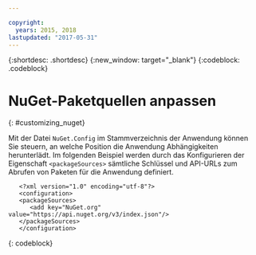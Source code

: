 ```yaml
---

copyright:
  years: 2015, 2018
lastupdated: "2017-05-31"
---
```


{:shortdesc: .shortdesc}
{:new_window: target="_blank"}
{:codeblock: .codeblock}


# NuGet-Paketquellen anpassen
{: #customizing_nuget}

Mit der Datei `NuGet.Config` im Stammverzeichnis der Anwendung können Sie steuern, an welche Position die Anwendung Abhängigkeiten herunterlädt. Im folgenden Beispiel werden durch das Konfigurieren der Eigenschaft `<packageSources>` sämtliche Schlüssel und API-URLs zum Abrufen von Paketen für die Anwendung definiert.
```
   <?xml version="1.0" encoding="utf-8"?>
   <configuration>
   <packageSources>
      <add key="NuGet.org" value="https://api.nuget.org/v3/index.json"/>
   </packageSources>
   </configuration>
```
{: codeblock}
